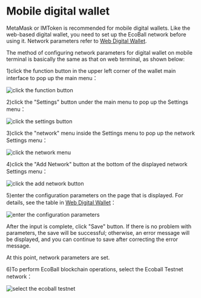 # Mobile digital wallet

MetaMask or IMToken is recommended for mobile digital wallets. Like the web-based digital wallet, you need to set up the EcoBall network before using it. Network parameters refer to [Web Digital Wallet](web-digital-wallet.md).

The method of configuring network parameters for digital wallet on mobile terminal is basically the same as that on web terminal, as shown below:

1\)click the function button in the upper left corner of the wallet main interface to pop up the main menu：

![click the function button](../.gitbook/assets/metamask-app-01.png)

2\)click the "Settings" button under the main menu to pop up the Settings menu：

![click the settings button](../.gitbook/assets/metamask-app-02.png)

3\)click the "network" menu inside the Settings menu to pop up the network Settings menu：

![click the network menu](../.gitbook/assets/metamask-app-03.png)

4\)click the "Add Network" button at the bottom of the displayed network Settings menu：

![click the add network button](../.gitbook/assets/metamask-app-04.png)

5\)enter the configuration parameters on the page that is displayed. For details, see the table in [Web Digital Wallet](https://github.com/EcoballChain/docs.ecoball.org/tree/295b3fcb6f7f46fe8fdfaa0e690f3c10f5e9e5a5/digital-wallet/walletweb.md)：

![enter the configuration parameters](../.gitbook/assets/metamask-app-05.png)

After the input is complete, click "Save" button. If there is no problem with parameters, the save will be successful; otherwise, an error message will be displayed, and you can continue to save after correcting the error message.

At this point, network parameters are set.

6\)To perform EcoBall blockchain operations, select the Ecoball Testnet network：

![select the ecoball testnet](../.gitbook/assets/metamask-app-06.png)

